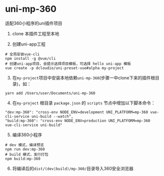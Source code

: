 # uni-mp-360

适配360小程序的uni插件项目

1. clone 本插件工程至本地

2. 创建uni-app工程
```
# 全局安装vue-cli
npm install -g @vue/cli
# 创建uni-app项目，会提示选择项目模板，可选择 hello uni-app 模板
vue create -p dcloudio/uni-preset-vue#alpha my-project
```

3. 在`my-project`项目中安装本地依赖`uni-mp-360`(步骤一中clone下来的插件根目录)，如：
```
yarn add /Users/user/Documents/uni-mp-360
```

4. 在`my-project` 根目录 `package.json` 的 `scripts` 节点中增加以下脚本命令：
```
"dev:mp-360": "cross-env NODE_ENV=development UNI_PLATFORM=mp-360 vue-cli-service uni-build --watch",
"build:mp-360": "cross-env NODE_ENV=production UNI_PLATFORM=mp-360 vue-cli-service uni-build"
```
5. 编译360小程序
```
# dev 模式，编译预览
npm run dev:mp-360
# build 模式，发行打包
npm build:mp-360
```
6. 将编译后的`dist/(dev|build)/mp-360/`目录导入360安全浏览器
